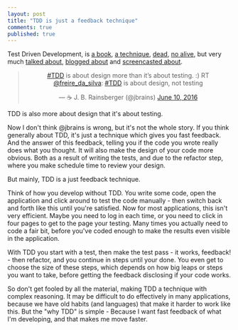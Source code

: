 ```yaml
---
layout: post
title: "TDD is just a feedback technique"
comments: true
published: true
---
```

Test Driven Development, is [a book](https://www.amazon.com/Test-Driven-Development-Kent-Beck/dp/0321146530), [a technique](http://www.jbrains.ca/training/the-worlds-best-introduction-to-test-driven-development/), [dead](http://david.heinemeierhansson.com/2014/tdd-is-dead-long-live-testing.html), [no alive](http://martinfowler.com/articles/is-tdd-dead/), but very much [talked about](https://vimeo.com/68375232), [blogged about](http://blog.cleancoder.com/uncle-bob/2014/12/17/TheCyclesOfTDD.html) and [screencasted about](http://www.letscodejavascript.com).

<center>
<blockquote class="twitter-tweet" data-lang="en"><p lang="en" dir="ltr"><a href="https://twitter.com/hashtag/TDD?src=hash">#TDD</a> is about design more than it’s about testing. :) RT <a href="https://twitter.com/freire_da_silva">@freire_da_silva</a>: <a href="https://twitter.com/hashtag/TDD?src=hash">#TDD</a> is about design, not testing</p>&mdash; ☕ J. B. Rainsberger (@jbrains) <a href="https://twitter.com/jbrains/status/741299918971621380">June 10, 2016</a></blockquote> <script async src="//platform.twitter.com/widgets.js" charset="utf-8"></script>
</center>

TDD is also more about design that it's about testing.

Now I don't think @jbrains is wrong, but it's not the whole story. If you think generally about TDD, it's just a technique which gives you fast feedback. And the answer of this feedback, telling you if the code you wrote really does what you thought. It will also make the design of your code more obvious. Both as a result of writing the tests, and due to the refactor step, where you make schedule time to review your design. 

But mainly, TDD is a just feedback technique.

Think of how you develop without TDD. You write some code, open the application and click around to test the code manually - then switch back and forth like this until you're satisfied. Now for most applications, this isn't very efficient. Maybe you need to log in each time, or you need to click in four pages to get to the page your testing. Many times you actually need to code a fair bit, before you've coded enough to make the results even visible in the application. 

With TDD you start with a test, then make the test pass - it works, feedback! - then refactor, and you continue in steps until your done. You even get to choose the size of these steps, which depends on how big leaps or steps you want to take, before getting the feedback disclosing if your code works.

So don't get fooled by all the material, making TDD a technique with complex reasoning. It may be difficult to do effectively in many applications, because we have old habits (and languages) that make it harder to work like this. But the "why TDD" is simple - Because I want fast feedback of what I'm developing, and that makes me move faster.


